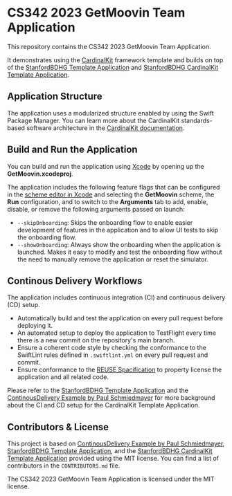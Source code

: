<!--

This source file is part of the CS342 2023 GetMoovin Team Application project

SPDX-FileCopyrightText: 2023 Stanford University

SPDX-License-Identifier: MIT

-->

# CS342 2023 GetMoovin Team Application

This repository contains the CS342 2023 GetMoovin Team Application.

It demonstrates using the [CardinalKit](https://github.com/StanfordBDHG/CardinalKit) framework template and builds on top of the [StanfordBDHG Template Application](https://github.com/StanfordBDHG/GetMoovin) and [StanfordBDHG CardinalKit Template Application](https://github.com/StanfordBDHG/CardinalKitGetMoovin).


## Application Structure

The application uses a modularized structure enabled by using the Swift Package Manager. You can learn more about the CardinalKit standards-based software architecture in the [CardinalKit documentation](https://github.com/StanfordBDHG/CardinalKit).


## Build and Run the Application

You can build and run the application using [Xcode](https://developer.apple.com/xcode/) by opening up the **GetMoovin.xcodeproj**.

The application includes the following feature flags that can be configured in the [scheme editor in Xcode](https://help.apple.com/xcode/mac/11.4/index.html?localePath=en.lproj#/dev0bee46f46) and selecting the **GetMoovin** scheme, the **Run** configuration, and to switch to the **Arguments** tab to add, enable, disable, or remove the following arguments passed on launch:
- ``--skipOnboarding``: Skips the onboarding flow to enable easier development of features in the application and to allow UI tests to skip the onboarding flow.
- ``--showOnboarding``: Always show the onboarding when the application is launched. Makes it easy to modify and test the onboarding flow without the need to manually remove the application or reset the simulator.


## Continous Delivery Workflows

The application includes continuous integration (CI) and continuous delivery (CD) setup.
- Automatically build and test the application on every pull request before deploying it.
- An automated setup to deploy the application to TestFlight every time there is a new commit on the repository's main branch.
- Ensure a coherent code style by checking the conformance to the SwiftLint rules defined in `.swiftlint.yml` on every pull request and commit.
- Ensure conformance to the [REUSE Spacification]() to property license the application and all related code.

Please refer to the [StanfordBDHG Template Application](https://github.com/StanfordBDHG/GetMoovin) and the [ContinousDelivery Example by Paul Schmiedmayer](https://github.com/PSchmiedmayer/ContinousDelivery) for more background about the CI and CD setup for the CardinalKit Template Application.


## Contributors & License

This project is based on [ContinousDelivery Example by Paul Schmiedmayer](https://github.com/PSchmiedmayer/ContinousDelivery), [StanfordBDHG Template Application](https://github.com/StanfordBDHG/GetMoovin), and the [StanfordBDHG CardinalKit Template Application](https://github.com/StanfordBDHG/CardinalKitGetMoovin) provided using the MIT license.
You can find a list of contributors in the `CONTRIBUTORS.md` file.

The CS342 2023 GetMoovin Team Application is licensed under the MIT license.
